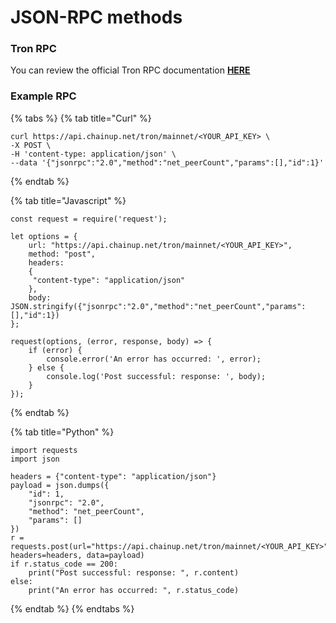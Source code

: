 # JSON-RPC methods

### Tron RPC

You can review the official Tron RPC documentation [**HERE**](https://developers.tron.network/reference/json-rpc-api-overview)

### Example RPC

{% tabs %}
{% tab title="Curl" %}
```
curl https://api.chainup.net/tron/mainnet/<YOUR_API_KEY> \
-X POST \
-H 'content-type: application/json' \
--data '{"jsonrpc":"2.0","method":"net_peerCount","params":[],"id":1}' 
```
{% endtab %}

{% tab title="Javascript" %}
```
const request = require('request');

let options = {
    url: "https://api.chainup.net/tron/mainnet/<YOUR_API_KEY>",
    method: "post",
    headers:
    { 
     "content-type": "application/json"
    },
    body: JSON.stringify({"jsonrpc":"2.0","method":"net_peerCount","params":[],"id":1})
};

request(options, (error, response, body) => {
    if (error) {
        console.error('An error has occurred: ', error);
    } else {
        console.log('Post successful: response: ', body);
    }
});
```
{% endtab %}

{% tab title="Python" %}
```
import requests
import json

headers = {"content-type": "application/json"}
payload = json.dumps({
    "id": 1,
    "jsonrpc": "2.0",
    "method": "net_peerCount",
    "params": []
})
r = requests.post(url="https://api.chainup.net/tron/mainnet/<YOUR_API_KEY>", headers=headers, data=payload)
if r.status_code == 200:
    print("Post successful: response: ", r.content)
else:
    print("An error has occurred: ", r.status_code)
```
{% endtab %}
{% endtabs %}
